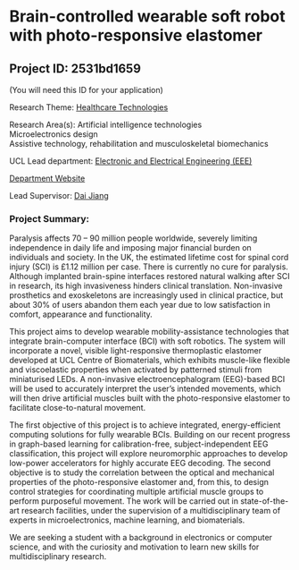 # Brain-controlled wearable soft robot with photo-responsive elastomer

## Project ID: **2531bd1659**
(You will need this ID for your application)

Research Theme: [Healthcare Technologies](../themes/healthcare-technologies.md)

Research Area(s):
Artificial intelligence technologies<br />Microelectronics design<br />Assistive technology, rehabilitation and musculoskeletal biomechanics

UCL Lead department: [Electronic and Electrical Engineering (EEE)](../departments/electronic-and-electrical-engineering.md)

[Department Website](https://www.ucl.ac.uk/electronic-electrical-engineering)

Lead Supervisor: [Dai Jiang](https://profiles.ucl.ac.uk/5102)

### Project Summary:

Paralysis affects 70 – 90 million people worldwide, severely limiting independence in daily life and imposing major financial burden on individuals and society. In the UK, the estimated lifetime cost for spinal cord injury (SCI) is £1.12 million per case. There is currently no cure for paralysis. Although implanted brain-spine interfaces restored natural walking after SCI in research, its high invasiveness hinders clinical translation. Non-invasive prosthetics and exoskeletons are increasingly used in clinical practice, but about 30% of users abandon them each year due to low satisfaction in comfort, appearance and functionality. 

This project aims to develop wearable mobility-assistance technologies that integrate brain-computer interface (BCI) with soft robotics. The system will incorporate a novel, visible light-responsive thermoplastic elastomer developed at UCL Centre of Biomaterials, which exhibits muscle-like flexible and viscoelastic properties when activated by patterned stimuli from miniaturised LEDs. A non-invasive electroencephalogram (EEG)-based BCI will be used to accurately interpret the user’s intended movements, which will then drive artificial muscles built with the photo-responsive elastomer to facilitate close-to-natural movement. 

The first objective of this project is to achieve integrated, energy-efficient computing solutions for fully wearable BCIs. Building on our recent progress in graph-based learning for calibration-free, subject-independent EEG classification, this project will explore neuromorphic approaches to develop low-power accelerators for highly accurate EEG decoding. The second objective is to study the correlation between the optical and mechanical properties of the photo-responsive elastomer and, from this, to design control strategies for coordinating multiple artificial muscle groups to perform purposeful movement. The work will be carried out in state-of-the-art research facilities, under the supervision of a multidisciplinary team of experts in microelectronics, machine learning, and biomaterials. 

We are seeking a student with a background in electronics or computer science, and with the curiosity and motivation to learn new skills for multidisciplinary research.
